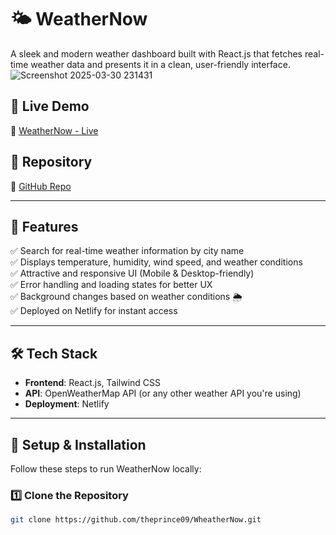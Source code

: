 # 🌤️ WeatherNow

A sleek and modern weather dashboard built with React.js that fetches real-time weather data and presents it in a clean, user-friendly interface.
![Screenshot 2025-03-30 231431](https://github.com/user-attachments/assets/01dd5666-eb18-489b-9646-08ba703de45f)



## 🚀 Live Demo
🔗 [WeatherNow - Live](https://wheathernow09.netlify.app)

## 📂 Repository
🔗 [GitHub Repo](https://github.com/theprince09/WheatherNow)

---

## 📌 Features

✅ Search for real-time weather information by city name  
✅ Displays temperature, humidity, wind speed, and weather conditions  
✅ Attractive and responsive UI (Mobile & Desktop-friendly)  
✅ Error handling and loading states for better UX  
✅ Background changes based on weather conditions 🌦️  
✅ Deployed on Netlify for instant access  

---

## 🛠 Tech Stack

- **Frontend**: React.js, Tailwind CSS  
- **API**: OpenWeatherMap API (or any other weather API you're using)  
- **Deployment**: Netlify  

---

## 🎯 Setup & Installation

Follow these steps to run WeatherNow locally:

### **1️⃣ Clone the Repository**
```bash
git clone https://github.com/theprince09/WheatherNow.git
